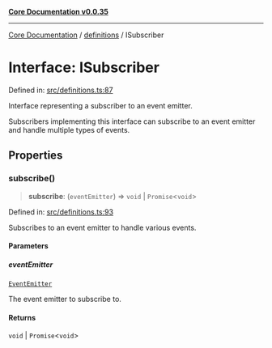 [**Core Documentation v0.0.35**](../../README.md)

***

[Core Documentation](../../modules.md) / [definitions](../README.md) / ISubscriber

# Interface: ISubscriber

Defined in: [src/definitions.ts:87](https://github.com/stonemjs/core/blob/83759020101bdf94fc7c7a0d8609e63689d57c0f/src/definitions.ts#L87)

Interface representing a subscriber to an event emitter.

Subscribers implementing this interface can subscribe to an event emitter
and handle multiple types of events.

## Properties

### subscribe()

> **subscribe**: (`eventEmitter`) => `void` \| `Promise`\<`void`\>

Defined in: [src/definitions.ts:93](https://github.com/stonemjs/core/blob/83759020101bdf94fc7c7a0d8609e63689d57c0f/src/definitions.ts#L93)

Subscribes to an event emitter to handle various events.

#### Parameters

##### eventEmitter

[`EventEmitter`](../../events/EventEmitter/classes/EventEmitter.md)

The event emitter to subscribe to.

#### Returns

`void` \| `Promise`\<`void`\>
